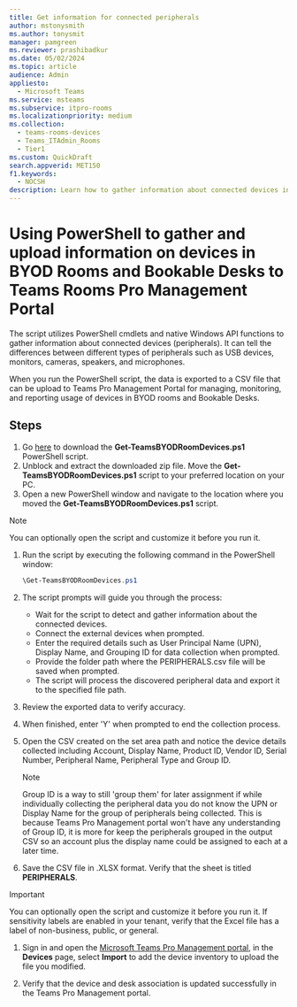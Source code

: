 ```yaml
---
title: Get information for connected peripherals
author: mstonysmith
ms.author: tonysmit
manager: pamgreen
ms.reviewer: prashibadkur
ms.date: 05/02/2024  
ms.topic: article
audience: Admin
appliesto: 
  - Microsoft Teams
ms.service: msteams  
ms.subservice: itpro-rooms
ms.localizationpriority: medium
ms.collection: 
  - teams-rooms-devices
  - Teams_ITAdmin_Rooms
  - Tier1
ms.custom: QuickDraft 
search.appverid: MET150  
f1.keywords:
  - NOCSH
description: Learn how to gather information about connected devices in Microsoft Teams using PowerShell and upload the data to the Teams Pro Management portal for BYOD monitoring and reporting.
---
```


  # Using PowerShell to gather and upload information on devices in BYOD Rooms and Bookable Desks to Teams Rooms Pro Management Portal 

The script utilizes PowerShell cmdlets and native Windows API functions to gather information about connected devices (peripherals). It can tell the differences between different types of peripherals such as USB devices, monitors, cameras, speakers, and microphones.

When you run the PowerShell script, the data is exported to a CSV file that can be upload to Teams Pro Management Portal for managing, monitoring, and reporting usage of devices in BYOD rooms and Bookable Desks.

## Steps

1. Go [here](https://www.microsoft.com/en-us/download/details.aspx?id=106063) to download the **Get-TeamsBYODRoomDevices.ps1** PowerShell script.
2. Unblock and extract the downloaded zip file. Move the **Get-TeamsBYODRoomDevices.ps1** script to your preferred location on your PC.
3. Open a new PowerShell window and navigate to the location where you moved the **Get-TeamsBYODRoomDevices.ps1** script.

> [!NOTE]
> You can optionally open the script and customize it before you run it.

1. Run the script by executing the following command in the PowerShell window:

   ```powershell
   \Get-TeamsBYODRoomDevices.ps1
   ```
   
1. The script prompts will guide you through the process:

   - Wait for the script to detect and gather information about the connected devices.
   - Connect the external devices when prompted.
   - Enter the required details such as User Principal Name (UPN), Display Name, and Grouping ID for data collection when prompted.
   - Provide the folder path where the PERIPHERALS.csv file will be saved when prompted.
   - The script will process the discovered peripheral data and export it to the specified file path.
      
1. Review the exported data to verify accuracy. 
1. When finished, enter 'Y' when prompted to end the collection process.
1. Open the CSV created on the set area path and notice the device details collected including Account, Display Name, Product ID, Vendor ID, Serial Number, Peripheral Name, Peripheral Type and Group ID. 

   > [!NOTE]
   > Group ID is a way to still 'group them' for later assignment if while individually collecting the peripheral data you do not know the UPN or Display Name for the group of peripherals being collected. This is because Teams Pro Management portal won't have any understanding of Group ID, it is more for keep the peripherals grouped in the output CSV so an account plus the display name could be assigned to each at a later time.

1. Save the CSV file in .XLSX format. Verify that the sheet is titled **PERIPHERALS**.

  > [!IMPORTANT]
  > You can optionally open the script and customize it before you run it. If sensitivity labels are enabled in your tenant, verify that the Excel file has a label of non-business, public, or general.  

1. Sign in and open the [Microsoft Teams Pro Management portal](https://portal.rooms.microsoft.com/), in the **Devices** page, select __Import__ to add the device inventory to upload the file you modified.

1. Verify that the device and desk association is updated successfully in the Teams Pro Management portal.

